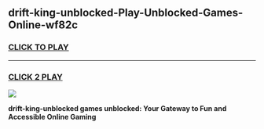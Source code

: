 
## drift-king-unblocked-Play-Unblocked-Games-Online-wf82c
<h3>
<a href="https://premium76.site?title=drift-king-unblocked&ref=24A">CLICK TO PLAY</a></h3>
<hr>

<h3>
<a href="https://premium76.site?title=drift-king-unblocked&ref=24A">CLICK 2 PLAY</a>
  
</h3>

<a href="https://premium76.site?title=drift-king-unblocked&ref=24A"><img src="https://clearcache.store/games.png"></a>


**drift-king-unblocked games unblocked: Your Gateway to Fun and Accessible Online Gaming**
